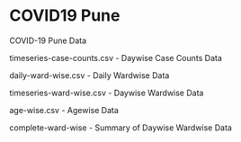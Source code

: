 # COVID19 Pune 

COVID-19 Pune Data

timeseries-case-counts.csv - Daywise Case Counts Data

daily-ward-wise.csv - Daily Wardwise Data

timeseries-ward-wise.csv - Daywise Wardwise Data

age-wise.csv - Agewise Data

complete-ward-wise - Summary of Daywise Wardwise Data

